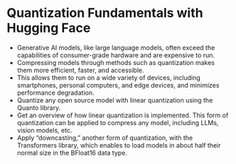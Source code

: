 # Quantization Fundamentals with Hugging Face

- Generative AI models, like large language models, often exceed the capabilities of consumer-grade hardware and are expensive to run.
- Compressing models through methods such as quantization makes them more efficient, faster, and accessible. 
- This allows them to run on a wide variety of devices, including smartphones, personal computers, and edge devices, and minimizes performance degradation.
- Quantize any open source model with linear quantization using the Quanto library.
- Get an overview of how linear quantization is implemented. This form of quantization can be applied to compress any model, including LLMs, vision models, etc.
- Apply “downcasting,” another form of quantization, with the Transformers library, which enables to load models in about half their normal size in the BFloat16 data type.
